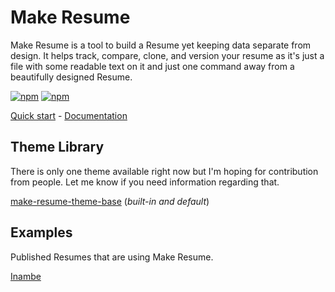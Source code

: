 # Make Resume

Make Resume is a tool to build a Resume yet keeping data separate from design. It helps track, compare, clone, and version your resume as it's just a file with some readable text on it and just one command away from a beautifully designed Resume.

[![npm](https://img.shields.io/npm/v/make-resume)](https://www.npmjs.com/package/make-resume)
[![npm](https://img.shields.io/npm/dw/make-resume)](https://www.npmjs.com/package/make-resume)

[Quick start](https://make-resume.github.io/#/quick-start) - [Documentation](https://make-resume.github.io)

## Theme Library

There is only one theme available right now but I'm hoping for contribution from people. Let me know if you need information regarding that.

[make-resume-theme-base](http://github.com/make-resume/make-resume-theme-base) (_built-in and default_)

## Examples

Published Resumes that are using Make Resume.

[Inambe](https://cv.inambe.dev/)
